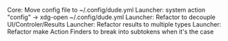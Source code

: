 Core: Move config file to ~/.config/dude.yml
Launcher: system action "config" -> xdg-open ~/.config/dude.yml
Launcher: Refactor to decouple UI/Controler/Results
Launcher: Refactor results to multiple types
Launcher: Refactor make Action Finders to break into subtokens when it's the case
